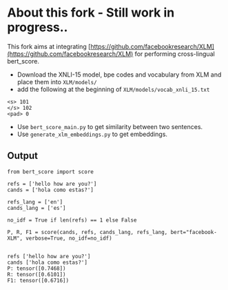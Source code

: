 # About this fork - Still work in progress..
This fork aims at integrating [https://github.com/facebookresearch/XLM](https://github.com/facebookresearch/XLM) for performing cross-lingual bert_score.

- Download the XNLI-15 model, bpe codes and vocabulary from XLM and place them into `XLM/models/`
- add the following at the beginning of `XLM/models/vocab_xnli_15.txt`
```
<s> 101
</s> 102
<pad> 0
```
- Use `bert_score_main.py` to get similarity between two sentences.
- Use `generate_xlm_embeddings.py` to get embeddings.

## Output

```
from bert_score import score

refs = ['hello how are you?']
cands = ['hola como estas?'] 

refs_lang = ['en'] 
cands_lang = ['es']

no_idf = True if len(refs) == 1 else False

P, R, F1 = score(cands, refs, cands_lang, refs_lang, bert="facebook-XLM", verbose=True, no_idf=no_idf)


refs ['hello how are you?']
cands ['hola como estas?']
P: tensor([0.7468])
R: tensor([0.6101])
F1: tensor([0.6716])

```
